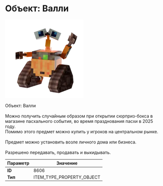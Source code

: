 # Объект: Валли

![Item Image](../img/8606.webp?raw=true)

Объект: Валли<br><br>Можно получить случайным образом при открытии сюрприз-бокса в<br>магазине пасхального события, во время празднования пасхи в 2025 году.<br>Помимо этого предмет можно купить у игроков на центральном рынке.<br><br>Предмет можно установить возле личного дома или бизнеса.<br><br>Разрешено передавать, продавать и выкидывать.


| Параметр | Значение |
|----------|----------|
| **ID** | 8606 |
| **Тип** | ITEM_TYPE_PROPERTY_OBJECT |

